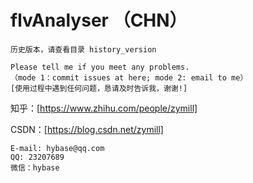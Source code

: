# flvAnalyser （CHN）

    历史版本，请查看目录 history_version

    Please tell me if you meet any problems.
    （mode 1：commit issues at here; mode 2: email to me）
    [使用过程中遇到任何问题，恳请及时告诉我，谢谢!]

知乎：[https://www.zhihu.com/people/zymill]

CSDN：[https://blog.csdn.net/zymill]

    E-mail: hybase@qq.com
    QQ: 23207689
    微信：hybase
